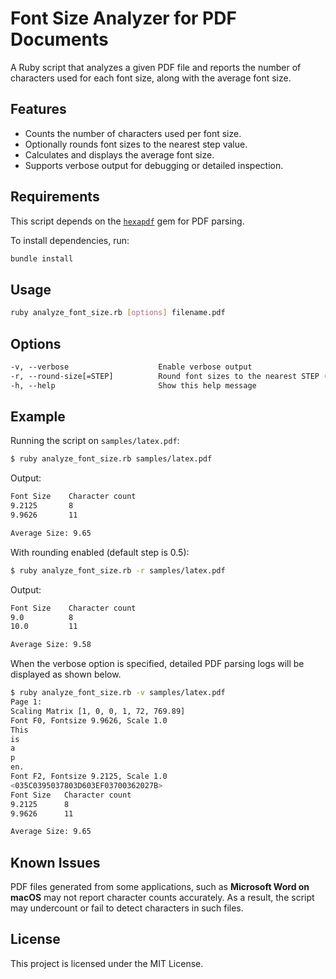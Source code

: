 # Font Size Analyzer for PDF Documents

A Ruby script that analyzes a given PDF file and reports the number of characters used for each font size, along with the average font size.

## Features

- Counts the number of characters used per font size.
- Optionally rounds font sizes to the nearest step value.
- Calculates and displays the average font size.
- Supports verbose output for debugging or detailed inspection.

## Requirements

This script depends on the [`hexapdf`](https://github.com/gettalong/hexapdf) gem for PDF parsing.

To install dependencies, run:

```sh
bundle install
```

## Usage

```sh
ruby analyze_font_size.rb [options] filename.pdf
```

## Options

```txt
-v, --verbose                    Enable verbose output
-r, --round-size[=STEP]          Round font sizes to the nearest STEP (e.g., 0.5)
-h, --help                       Show this help message
```

## Example

Running the script on `samples/latex.pdf`:

```sh
$ ruby analyze_font_size.rb samples/latex.pdf
```

Output:
```txt
Font Size    Character count
9.2125       8
9.9626       11

Average Size: 9.65
```

With rounding enabled (default step is 0.5):
```sh
$ ruby analyze_font_size.rb -r samples/latex.pdf
```

Output:
```txt
Font Size    Character count
9.0          8
10.0         11

Average Size: 9.58
```

When the verbose option is specified, detailed PDF parsing logs will be displayed as shown below.

```sh
$ ruby analyze_font_size.rb -v samples/latex.pdf
Page 1:
Scaling Matrix [1, 0, 0, 1, 72, 769.89]
Font F0, Fontsize 9.9626, Scale 1.0
This
is
a
p
en.
Font F2, Fontsize 9.2125, Scale 1.0
<035C0395037803D603EF03700362027B>
Font Size	Character count
9.2125		8
9.9626		11

Average Size: 9.65
```

## Known Issues

PDF files generated from some applications, such as **Microsoft Word on macOS** may not report character counts accurately. As a result, the script may undercount or fail to detect characters in such files.

## License

This project is licensed under the MIT License.
